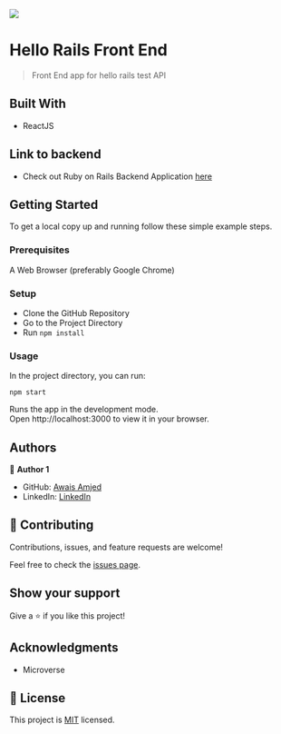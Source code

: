 ![](https://img.shields.io/badge/Microverse-blueviolet)

# Hello Rails Front End

> Front End app for hello rails test API

## Built With

- ReactJS

## Link to backend

- Check out Ruby on Rails Backend Application [here](https://github.com/awais-amjed/hello-rails-back-end)

## Getting Started

To get a local copy up and running follow these simple example steps.

### Prerequisites

A Web Browser (preferably Google Chrome)

### Setup

- Clone the GitHub Repository
- Go to the Project Directory
- Run ```npm install```

### Usage

In the project directory, you can run:

```npm start```

Runs the app in the development mode.<br>
Open http://localhost:3000 to view it in your browser.

## Authors

👤 **Author 1**

- GitHub: [Awais Amjed](https://github.com/awais-amjed)
- LinkedIn: [LinkedIn](https://www.linkedin.com/in/awais-amjed)

## 🤝 Contributing

Contributions, issues, and feature requests are welcome!

Feel free to check the [issues page](../../issues/).

## Show your support

Give a ⭐️ if you like this project!

## Acknowledgments

- Microverse

## 📝 License

This project is [MIT](./LICENSE) licensed.
